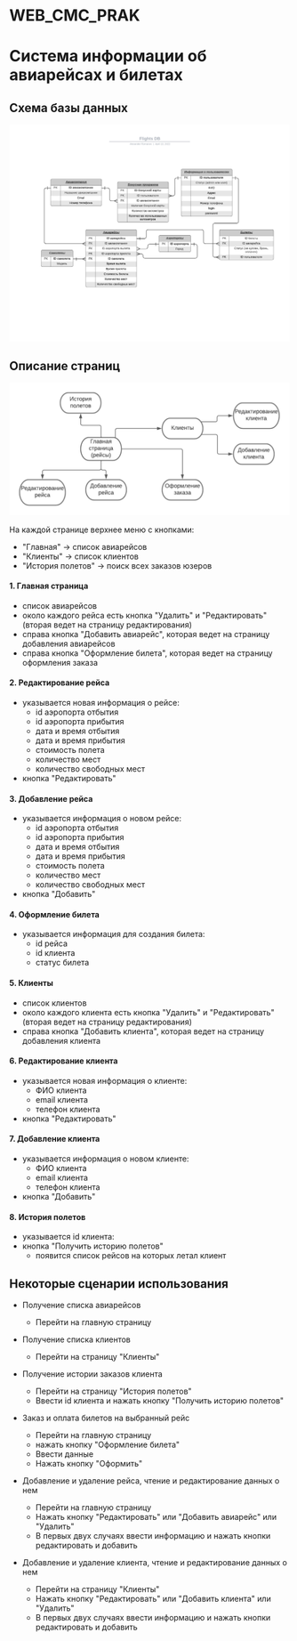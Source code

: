 # WEB_CMC_PRAK
# Система информации об авиарейсах и билетах
Схема базы данных
-----------------

![Alt text](docs/flights_db.png)

Описание страниц
-----------------------

![Alt text](docs/site_plan_.png)

На каждой странице верхнее меню с кнопками:

- "Главная" -> список авиарейсов
- "Клиенты" -> список клиентов
- "История полетов" -> поиск всех заказов юзеров

#### 1. Главная страница

- список авиарейсов
- около каждого рейса есть кнопка "Удалить" и "Редактировать" (вторая ведет на страницу редактирования)
- справа кнопка "Добавить авиарейс", которая ведет на страницу добавления авиарейсов
- справа кнопка "Оформление билета", которая ведет на страницу оформления заказа

#### 2. Редактирование рейса

- указывается новая информация о рейсе:
  - id аэропорта отбытия
  - id аэропорта прибытия
  - дата и время отбытия
  - дата и время прибытия
  - стоимость полета
  - количество мест
  - количество свободных мест
- кнопка "Редактировать"

#### 3. Добавление рейса

- указывается информация о новом рейсе:
  - id аэропорта отбытия
  - id аэропорта прибытия
  - дата и время отбытия
  - дата и время прибытия
  - стоимость полета
  - количество мест
  - количество свободных мест
- кнопка "Добавить"

#### 4. Оформление билета

- указывается информация для создания билета:
  - id рейса
  - id клиента
  - статус билета

#### 5. Клиенты

- список клиентов
- около каждого клиента есть кнопка "Удалить" и "Редактировать" (вторая ведет на страницу редактирования)
- справа кнопка "Добавить клиента", которая ведет на страницу добавления клиента

#### 6. Редактирование клиента

- указывается новая информация о клиенте:
  - ФИО клиента
  - email клиента
  - телефон клиента
- кнопка "Редактировать"

#### 7. Добавление клиента

- указывается информация о новом клиенте:
  - ФИО клиента
  - email клиента
  - телефон клиента
- кнопка "Добавить"

#### 8. История полетов

- указывается id клиента:
- кнопка "Получить историю полетов"
  - появится список рейсов на которых летал клиент

Некоторые сценарии использования
----------------------

- Получение списка авиарейсов
  - Перейти на главную страницу

- Получение списка клиентов
  - Перейти на страницу "Клиенты"

- Получение истории заказов клиента
  - Перейти на страницу "История полетов"
  - Ввести id клиента и нажать кнопку "Получить историю полетов"

- Заказ и оплата билетов на выбранный рейс
  - Перейти на главную страницу
  - нажать кнопку "Оформление билета"
  - Ввести данные
  - Нажать кнопку "Оформить"

- Добавление и удаление рейса, чтение и редактирование данных о нем
  - Перейти на главную страницу
  - Нажать кнопку "Редактировать" или "Добавить авиарейс" или "Удалить"
  - В первых двух случаях ввести информацию и нажать кнопки редактировать и добавить

- Добавление и удаление клиента, чтение и редактирование данных о нем
  - Перейти на страницу "Клиенты"
  - Нажать кнопку "Редактировать" или "Добавить клиента" или "Удалить"
  - В первых двух случаях ввести информацию и нажать кнопки редактировать и добавить
